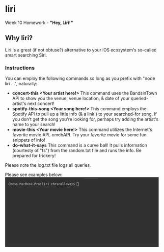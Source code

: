 # liri
Week 10 Homework - **"Hey, Liri!"**

## Why liri?
Liri is a great (if not obtuse?) alternative to your iOS ecosystem's so-called smart searching Siri.

### Instructions
You can employ the following commands so long as you prefix with "node liri ...", naturally:
* **concert-this <Your artist here!>**
This command uses the BandsInTown API to show you the venue, venue location, & date of your queried-artist's next concert!
* **spotify-this-song <Your song here!>**
This command employs the Spotify API to pull up a little info (& a link!) to your searched-for song. If you don't get the song you're looking for, perhaps try adding the artist's name to your search!
* **movie-this** **<Your movie here!>**
This command utilizes the Internet's favorite movie API, omdbAPI. Try your favorite movie for some fun snippets of info!
* **do-what-it-says**
This command is a curve ball! It pulls information (courtesty of "fs") from the random.txt file and runs the info. Be prepared for trickery!

Please note the log.txt file logs all queries.

Please see examples below:
![Gif Test](./images/gif-capture-test.gif)
